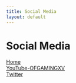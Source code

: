 ```yaml
---
title: Social Media
layout: default
---
```


# Social Media
[Home](https://ofgamingxv.github.io/Portfolio/)  
[YouTube-OFGAMINGXV](https://www.youtube.com/channel/UC-y0QeMwykEp2rVibSkhR1Q?view_as=subscriber)  
[Twitter](https://twitter.com/Acarterreed)
<br>


